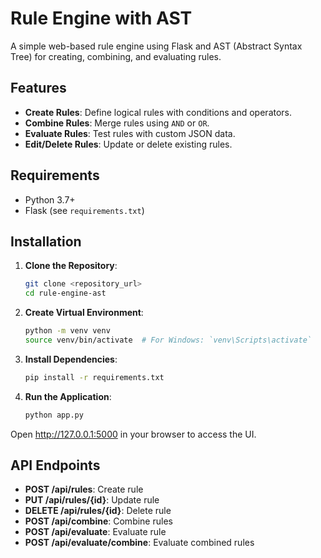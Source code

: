 # Rule Engine with AST

A simple web-based rule engine using Flask and AST (Abstract Syntax Tree) for creating, combining, and evaluating rules.

## Features
- **Create Rules**: Define logical rules with conditions and operators.
- **Combine Rules**: Merge rules using `AND` or `OR`.
- **Evaluate Rules**: Test rules with custom JSON data.
- **Edit/Delete Rules**: Update or delete existing rules.

## Requirements
- Python 3.7+
- Flask (see `requirements.txt`)

## Installation
1. **Clone the Repository**:
   ```bash
   git clone <repository_url>
   cd rule-engine-ast
   
2. **Create Virtual Environment**:
    ```bash
    python -m venv venv
    source venv/bin/activate  # For Windows: `venv\Scripts\activate`

  3. **Install Dependencies**:
     ```bash
     pip install -r requirements.txt

  4. **Run the Application**:
     ```bash
     python app.py

  Open http://127.0.0.1:5000 in your browser to access the UI. 

  ## API Endpoints
- **POST /api/rules**: Create rule
- **PUT /api/rules/{id}**: Update rule
- **DELETE /api/rules/{id}**: Delete rule
- **POST /api/combine**: Combine rules
- **POST /api/evaluate**: Evaluate rule
- **POST /api/evaluate/combine**: Evaluate combined rules

      
